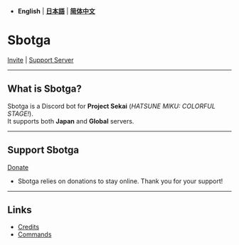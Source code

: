 - **English** | [**日本語**](README_jp.md) | [**简体中文**](README_zh.md)  

# **Sbotga**  

[Invite](https://discord.com/oauth2/authorize?client_id=1322253224799109281) | [Support Server](https://discord.gg/JKANSRGPNW)  

---  

## **What is Sbotga?**  
Sbotga is a Discord bot for **Project Sekai** (*HATSUNE MIKU: COLORFUL STAGE!*).  
It supports both **Japan** and **Global** servers.  

---  

## **Support Sbotga**  
[Donate](https://ko-fi.com/uselessyum)  
- Sbotga relies on donations to stay online. Thank you for your support!  

---  

## **Links**  
- [Credits](en/CREDITS.md)  
- [Commands](en/COMMANDS.md)  

